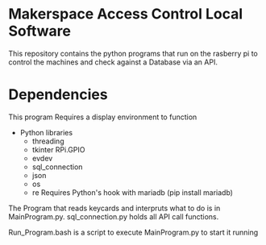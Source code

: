 # Makerspace Access Control Local Software
This repository contains the python programs that run on the rasberry pi to control the machines and check against a Database via an API. 

# Dependencies
This program Requires a display environment to function
* Python libraries
  * threading
  * tkinter RPi.GPIO
  * evdev
  * sql_connection
  * json
  * os
  * re
Requires Python's hook with mariadb (pip install mariadb)

The Program that reads keycards and interpruts what to do is in MainProgram.py. 
sql_connection.py holds all API call functions.

Run_Program.bash is a script to execute MainProgram.py to start it running

